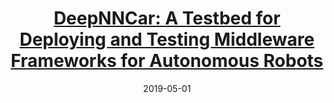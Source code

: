 ---
type: publications
layout: archive
author_profile: false
related: false
date: 2019-05-01
title: "[DeepNNCar: A Testbed for Deploying and Testing Middleware Frameworks for Autonomous Robots](https://www.researchgate.net/publication/334417644_DeepNNCar_A_Testbed_for_Deploying_and_Testing_Middleware_Frameworks_for_Autonomous_Robots)"
header:
  teaser: "/assets/images/DeepNNCar.png"
excerpt: "Demonstration paper presented at ISORC 2019"
tags: AI Autonomous
---
